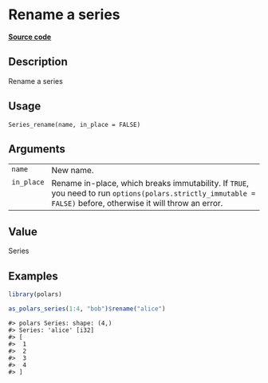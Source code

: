 

# Rename a series

[**Source code**](https://github.com/pola-rs/r-polars/tree/741f9cd2614b3302a4d033bcae447425e1b91191/R/series__series.R#L986)

## Description

Rename a series

## Usage

<pre><code class='language-R'>Series_rename(name, in_place = FALSE)
</code></pre>

## Arguments

<table>
<tr>
<td style="white-space: nowrap; font-family: monospace; vertical-align: top">
<code id="Series_rename_:_name">name</code>
</td>
<td>
New name.
</td>
</tr>
<tr>
<td style="white-space: nowrap; font-family: monospace; vertical-align: top">
<code id="Series_rename_:_in_place">in_place</code>
</td>
<td>
Rename in-place, which breaks immutability. If <code>TRUE</code>, you
need to run <code>options(polars.strictly_immutable = FALSE)</code>
before, otherwise it will throw an error.
</td>
</tr>
</table>

## Value

Series

## Examples

``` r
library(polars)

as_polars_series(1:4, "bob")$rename("alice")
```

    #> polars Series: shape: (4,)
    #> Series: 'alice' [i32]
    #> [
    #>  1
    #>  2
    #>  3
    #>  4
    #> ]
